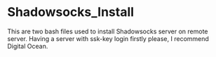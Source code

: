 # Shadowsocks_Install
This are two bash files used to install Shadowsocks server on remote server.
Having a server with ssk-key login firstly please, I recommend Digital Ocean.
